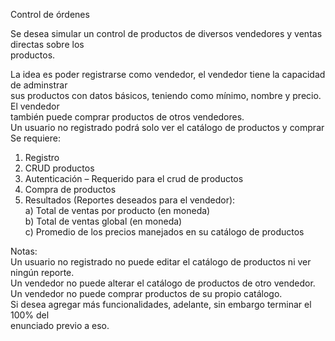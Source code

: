 <p class="has-line-data" data-line-start="0" data-line-end="1">Control de órdenes</p>
<p class="has-line-data" data-line-start="2" data-line-end="4">Se desea simular un control de productos de diversos vendedores y ventas directas sobre los<br>
productos.</p>
<p class="has-line-data" data-line-start="5" data-line-end="10">La idea es poder registrarse como vendedor, el vendedor tiene la capacidad de adminstrar<br>
sus productos con datos básicos, teniendo como mínimo, nombre y precio. El vendedor<br>
también puede comprar productos de otros vendedores.<br>
Un usuario no registrado podrá solo ver el catálogo de productos y comprar<br>
Se requiere:</p>
<ol>
<li class="has-line-data" data-line-start="10" data-line-end="11">Registro</li>
<li class="has-line-data" data-line-start="11" data-line-end="12">CRUD productos</li>
<li class="has-line-data" data-line-start="12" data-line-end="13">Autenticación – Requerido para el crud de productos</li>
<li class="has-line-data" data-line-start="13" data-line-end="14">Compra de productos</li>
<li class="has-line-data" data-line-start="14" data-line-end="19">Resultados (Reportes deseados para el vendedor):<br>
a) Total de ventas por producto (en moneda)<br>
b) Total de ventas global (en moneda)<br>
c) Promedio de los precios manejados en su catálogo de productos</li>
</ol>
<p class="has-line-data" data-line-start="19" data-line-end="25">Notas:<br>
Un usuario no registrado no puede editar el catálogo de productos ni ver ningún reporte.<br>
Un vendedor no puede alterar el catálogo de productos de otro vendedor.<br>
Un vendedor no puede comprar productos de su propio catálogo.<br>
Si desea agregar más funcionalidades, adelante, sin embargo terminar el 100% del<br>
enunciado previo a eso.</p>
